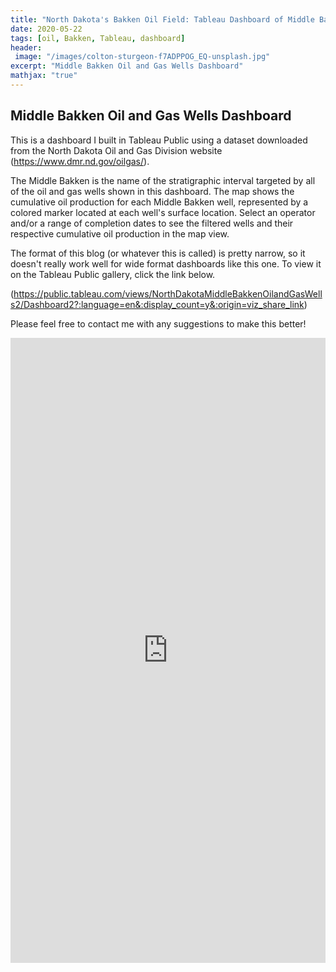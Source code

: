 ```yaml
---
title: "North Dakota's Bakken Oil Field: Tableau Dashboard of Middle Bakken Wells"
date: 2020-05-22
tags: [oil, Bakken, Tableau, dashboard]
header:
 image: "/images/colton-sturgeon-f7ADPPOG_EQ-unsplash.jpg"
excerpt: "Middle Bakken Oil and Gas Wells Dashboard"
mathjax: "true"
---
```


## Middle Bakken Oil and Gas Wells Dashboard

This is a dashboard I built in Tableau Public using a dataset downloaded from the North Dakota Oil and Gas Division website (https://www.dmr.nd.gov/oilgas/).

The Middle Bakken is the name of the stratigraphic interval targeted by all of the oil and gas wells shown in this dashboard.  The map shows the cumulative oil production for each Middle Bakken well, represented by a colored marker located at each well's surface location. Select an operator and/or a range of completion dates to see the filtered wells and their respective cumulative oil production in the map view.

The format of this blog (or whatever this is called) is pretty narrow, so it doesn't really work well for wide format dashboards like this one.  To view it on the Tableau Public gallery, click the link below.

(<https://public.tableau.com/views/NorthDakotaMiddleBakkenOilandGasWells2/Dashboard2?:language=en&:display_count=y&:origin=viz_share_link>)

Please feel free to contact me with any suggestions to make this better!
 
<center>

<iframe src="https://public.tableau.com/views/NorthDakotaMiddleBakkenOilandGasWells-Portrait/Dashboard3?:showVizHome=no&amp;:embed=true" width="100%" height="1000" frameborder="0">

</iframe>

</center>
